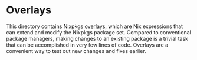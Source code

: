 # Overlays

This directory contains Nixpkgs [overlays][overlays], which are Nix expressions
that can extend and modify the Nixpkgs package set. Compared to conventional
package managers, making changes to an existing package is a trivial task that
can be accomplished in very few lines of code. Overlays are a convenient way to
test out new changes and fixes earlier.

[overlays]: https://nixos.wiki/wiki/Overlays
